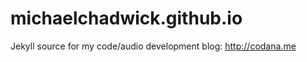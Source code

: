 michaelchadwick.github.io
=========================

Jekyll source for my code/audio development blog: http://codana.me
